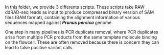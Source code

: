 In this folder, we provide 3 differents scripts. 
These scripts take RAW ddRAD-seq reads as input to produce compressed binary version of SAM files (BAM format), containing the alignment information of various sequences mapped against ***Prunus persica*** genome

One step in many pipelines is PCR duplicate removal, where PCR duplicates arise from multiple PCR products from the same template molecule binding on the flowcell. These are often removed because there is concern they can lead to false positive variant calls
